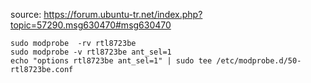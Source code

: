 source: https://forum.ubuntu-tr.net/index.php?topic=57290.msg630470#msg630470


```
sudo modprobe  -rv rtl8723be
sudo modprobe -v rtl8723be ant_sel=1
echo "options rtl8723be ant_sel=1" | sudo tee /etc/modprobe.d/50-rtl8723be.conf
```